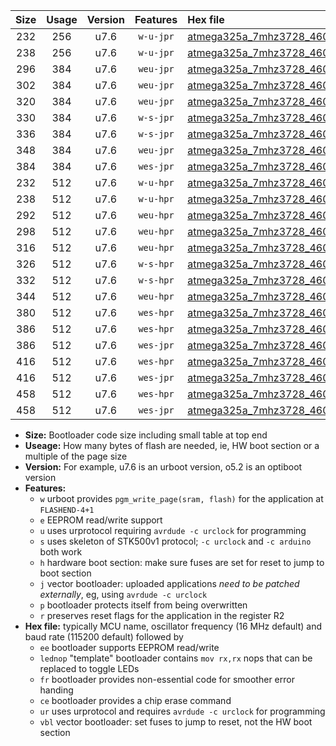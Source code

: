 |Size|Usage|Version|Features|Hex file|
|:-:|:-:|:-:|:-:|:--|
|232|256|u7.6|`w-u-jpr`|[atmega325a_7mhz3728_460800bps_ur_vbl.hex](https://raw.githubusercontent.com/stefanrueger/urboot/main//atmega325a_7mhz3728_460800bps_ur_vbl.hex)|
|238|256|u7.6|`w-u-jpr`|[atmega325a_7mhz3728_460800bps_lednop_ur_vbl.hex](https://raw.githubusercontent.com/stefanrueger/urboot/main//atmega325a_7mhz3728_460800bps_lednop_ur_vbl.hex)|
|296|384|u7.6|`weu-jpr`|[atmega325a_7mhz3728_460800bps_ee_ur_vbl.hex](https://raw.githubusercontent.com/stefanrueger/urboot/main//atmega325a_7mhz3728_460800bps_ee_ur_vbl.hex)|
|302|384|u7.6|`weu-jpr`|[atmega325a_7mhz3728_460800bps_ee_lednop_ur_vbl.hex](https://raw.githubusercontent.com/stefanrueger/urboot/main//atmega325a_7mhz3728_460800bps_ee_lednop_ur_vbl.hex)|
|320|384|u7.6|`weu-jpr`|[atmega325a_7mhz3728_460800bps_ee_lednop_fr_ur_vbl.hex](https://raw.githubusercontent.com/stefanrueger/urboot/main//atmega325a_7mhz3728_460800bps_ee_lednop_fr_ur_vbl.hex)|
|330|384|u7.6|`w-s-jpr`|[atmega325a_7mhz3728_460800bps_vbl.hex](https://raw.githubusercontent.com/stefanrueger/urboot/main//atmega325a_7mhz3728_460800bps_vbl.hex)|
|336|384|u7.6|`w-s-jpr`|[atmega325a_7mhz3728_460800bps_lednop_vbl.hex](https://raw.githubusercontent.com/stefanrueger/urboot/main//atmega325a_7mhz3728_460800bps_lednop_vbl.hex)|
|348|384|u7.6|`weu-jpr`|[atmega325a_7mhz3728_460800bps_ee_lednop_fr_ce_ur_vbl.hex](https://raw.githubusercontent.com/stefanrueger/urboot/main//atmega325a_7mhz3728_460800bps_ee_lednop_fr_ce_ur_vbl.hex)|
|384|384|u7.6|`wes-jpr`|[atmega325a_7mhz3728_460800bps_ee_vbl.hex](https://raw.githubusercontent.com/stefanrueger/urboot/main//atmega325a_7mhz3728_460800bps_ee_vbl.hex)|
|232|512|u7.6|`w-u-hpr`|[atmega325a_7mhz3728_460800bps_ur.hex](https://raw.githubusercontent.com/stefanrueger/urboot/main//atmega325a_7mhz3728_460800bps_ur.hex)|
|238|512|u7.6|`w-u-hpr`|[atmega325a_7mhz3728_460800bps_lednop_ur.hex](https://raw.githubusercontent.com/stefanrueger/urboot/main//atmega325a_7mhz3728_460800bps_lednop_ur.hex)|
|292|512|u7.6|`weu-hpr`|[atmega325a_7mhz3728_460800bps_ee_ur.hex](https://raw.githubusercontent.com/stefanrueger/urboot/main//atmega325a_7mhz3728_460800bps_ee_ur.hex)|
|298|512|u7.6|`weu-hpr`|[atmega325a_7mhz3728_460800bps_ee_lednop_ur.hex](https://raw.githubusercontent.com/stefanrueger/urboot/main//atmega325a_7mhz3728_460800bps_ee_lednop_ur.hex)|
|316|512|u7.6|`weu-hpr`|[atmega325a_7mhz3728_460800bps_ee_lednop_fr_ur.hex](https://raw.githubusercontent.com/stefanrueger/urboot/main//atmega325a_7mhz3728_460800bps_ee_lednop_fr_ur.hex)|
|326|512|u7.6|`w-s-hpr`|[atmega325a_7mhz3728_460800bps.hex](https://raw.githubusercontent.com/stefanrueger/urboot/main//atmega325a_7mhz3728_460800bps.hex)|
|332|512|u7.6|`w-s-hpr`|[atmega325a_7mhz3728_460800bps_lednop.hex](https://raw.githubusercontent.com/stefanrueger/urboot/main//atmega325a_7mhz3728_460800bps_lednop.hex)|
|344|512|u7.6|`weu-hpr`|[atmega325a_7mhz3728_460800bps_ee_lednop_fr_ce_ur.hex](https://raw.githubusercontent.com/stefanrueger/urboot/main//atmega325a_7mhz3728_460800bps_ee_lednop_fr_ce_ur.hex)|
|380|512|u7.6|`wes-hpr`|[atmega325a_7mhz3728_460800bps_ee.hex](https://raw.githubusercontent.com/stefanrueger/urboot/main//atmega325a_7mhz3728_460800bps_ee.hex)|
|386|512|u7.6|`wes-hpr`|[atmega325a_7mhz3728_460800bps_ee_lednop.hex](https://raw.githubusercontent.com/stefanrueger/urboot/main//atmega325a_7mhz3728_460800bps_ee_lednop.hex)|
|386|512|u7.6|`wes-jpr`|[atmega325a_7mhz3728_460800bps_ee_lednop_vbl.hex](https://raw.githubusercontent.com/stefanrueger/urboot/main//atmega325a_7mhz3728_460800bps_ee_lednop_vbl.hex)|
|416|512|u7.6|`wes-hpr`|[atmega325a_7mhz3728_460800bps_ee_lednop_fr.hex](https://raw.githubusercontent.com/stefanrueger/urboot/main//atmega325a_7mhz3728_460800bps_ee_lednop_fr.hex)|
|416|512|u7.6|`wes-jpr`|[atmega325a_7mhz3728_460800bps_ee_lednop_fr_vbl.hex](https://raw.githubusercontent.com/stefanrueger/urboot/main//atmega325a_7mhz3728_460800bps_ee_lednop_fr_vbl.hex)|
|458|512|u7.6|`wes-hpr`|[atmega325a_7mhz3728_460800bps_ee_lednop_fr_ce.hex](https://raw.githubusercontent.com/stefanrueger/urboot/main//atmega325a_7mhz3728_460800bps_ee_lednop_fr_ce.hex)|
|458|512|u7.6|`wes-jpr`|[atmega325a_7mhz3728_460800bps_ee_lednop_fr_ce_vbl.hex](https://raw.githubusercontent.com/stefanrueger/urboot/main//atmega325a_7mhz3728_460800bps_ee_lednop_fr_ce_vbl.hex)|

- **Size:** Bootloader code size including small table at top end
- **Useage:** How many bytes of flash are needed, ie, HW boot section or a multiple of the page size
- **Version:** For example, u7.6 is an urboot version, o5.2 is an optiboot version
- **Features:**
  + `w` urboot provides `pgm_write_page(sram, flash)` for the application at `FLASHEND-4+1`
  + `e` EEPROM read/write support
  + `u` uses urprotocol requiring `avrdude -c urclock` for programming
  + `s` uses skeleton of STK500v1 protocol; `-c urclock` and `-c arduino` both work
  + `h` hardware boot section: make sure fuses are set for reset to jump to boot section
  + `j` vector bootloader: uploaded applications *need to be patched externally*, eg, using `avrdude -c urclock`
  + `p` bootloader protects itself from being overwritten
  + `r` preserves reset flags for the application in the register R2
- **Hex file:** typically MCU name, oscillator frequency (16 MHz default) and baud rate (115200 default) followed by
  + `ee` bootloader supports EEPROM read/write
  + `lednop` "template" bootloader contains `mov rx,rx` nops that can be replaced to toggle LEDs
  + `fr` bootloader provides non-essential code for smoother error handing
  + `ce` bootloader provides a chip erase command
  + `ur` uses urprotocol and requires `avrdude -c urclock` for programming
  + `vbl` vector bootloader: set fuses to jump to reset, not the HW boot section

